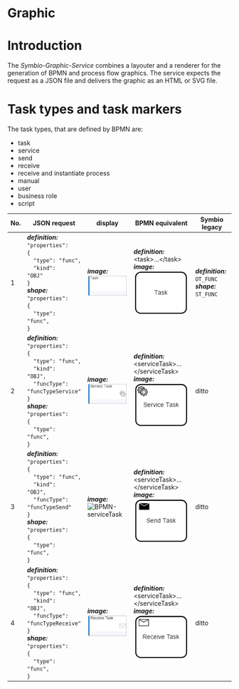 # Graphic

# Introduction

The *Symbio-Graphic-Service* combines a layouter and a renderer for the generation of BPMN and process flow graphics. The service expects the request as a JSON file and delivers the graphic as an HTML or SVG file.

# Task types and task markers

The task types, that are defined by BPMN are:
- task
- service
- send
- receive
- receive and instantiate process
- manual
- user
- business role
- script

| No. | JSON request  | display | BPMN equivalent | Symbio legacy |
|-----|---------------|---------|-----------------|---------------|
| 1 | ***definition:***<br /><code>"properties": {</code><br /><code>&nbsp;&nbsp;"type": "func",</code><br /><code>&nbsp;&nbsp;"kind": "OBJ"</code><br /><code>}</code><br />***shape:***<br /><code>"properties": {</code><br /><code>&nbsp;&nbsp;"type": "func",</code><br /><code>}</code><br /> | ***image:***<br />![BPMN-serviceTask](media/GRAPHIC-task.png) | ***definition:***<br /></code>&lt;task&gt;...&lt;/task&gt;</code><br />***image:***<br />![BPMN-task](media/BPMN-task.png) | ***definition:***<br /><code>OT_FUNC</code><br />***shape:***<br /><code>ST_FUNC</code> |
| 2 | ***definition:***<br /><code>"properties": {</code><br /><code>&nbsp;&nbsp;"type": "func",</code><br /><code>&nbsp;&nbsp;"kind": "OBJ",</code><br /><code>&nbsp;&nbsp;"funcType": "funcTypeService"</code><br /><code>}</code><br />***shape:***<br /><code>"properties": {</code><br /><code>&nbsp;&nbsp;"type": "func",</code><br /><code>}</code><br /> | ***image:***<br />![BPMN-serviceTask](media/GRAPHIC-serviceTask.png) | ***definition:***<br /></code>&lt;serviceTask&gt;...&lt;/serviceTask&gt;</code><br />***image:***<br />![BPMN-serviceTask](media/BPMN-serviceTask.png) | ditto |
| 3 | ***definition:***<br /><code>"properties": {</code><br /><code>&nbsp;&nbsp;"type": "func",</code><br /><code>&nbsp;&nbsp;"kind": "OBJ",</code><br /><code>&nbsp;&nbsp;"funcType": "funcTypeSend"</code><br /><code>}</code><br />***shape:***<br /><code>"properties": {</code><br /><code>&nbsp;&nbsp;"type": "func",</code><br /><code>}</code><br /> | ***image:***<br />![BPMN-serviceTask](media/GRAPHIC-dendTask.png) | ***definition:***<br /></code>&lt;serviceTask&gt;...&lt;/serviceTask&gt;</code><br />***image:***<br />![BPMN-serviceTask](media/BPMN-sendTask.png) | ditto |
| 4 | ***definition:***<br /><code>"properties": {</code><br /><code>&nbsp;&nbsp;"type": "func",</code><br /><code>&nbsp;&nbsp;"kind": "OBJ",</code><br /><code>&nbsp;&nbsp;"funcType": "funcTypeReceive"</code><br /><code>}</code><br />***shape:***<br /><code>"properties": {</code><br /><code>&nbsp;&nbsp;"type": "func",</code><br /><code>}</code><br /> | ***image:***<br />![BPMN-serviceTask](media/GRAPHIC-receiveTask.png) | ***definition:***<br /></code>&lt;serviceTask&gt;...&lt;/serviceTask&gt;</code><br />***image:***<br />![BPMN-serviceTask](media/BPMN-receiveTask.png) | ditto |
